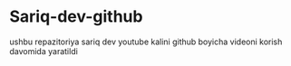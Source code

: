 # Sariq-dev-github
ushbu repazitoriya sariq dev youtube kalini github boyicha videoni korish davomida 
yaratildi

